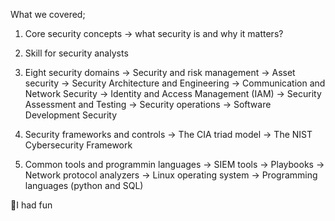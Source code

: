 What we covered;

1. Core security concepts
	-> what security is and why it matters?
2. Skill for security analysts

3. Eight security domains
	-> Security and risk management
	-> Asset security
	-> Security Architecture and Engineering
	-> Communication and Network Security
	-> Identity and Access Management (IAM)
	-> Security Assessment and Testing
	-> Security operations
	-> Software Development Security
4. Security frameworks and controls
	-> The CIA triad model 
	-> The NIST Cybersecurity Framework
5. Common tools and programmin languages
	-> SIEM tools
	-> Playbooks
	-> Network protocol analyzers
	-> Linux operating system
	-> Programming languages (python and SQL)


🙂I had fun

